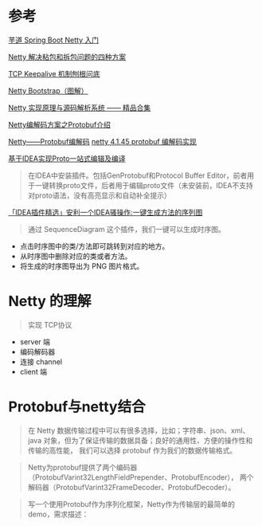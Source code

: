 # 参考
[芋道 Spring Boot Netty 入门](https://www.iocoder.cn/Spring-Boot/Netty/?github#)

[Netty 解决粘包和拆包问题的四种方案](https://www.iocoder.cn/Fight/Netty-to-solve-the-problem-of-sticky-and-unpacked-four-solutions/?self)

[TCP Keepalive 机制刨根问底](https://www.iocoder.cn/Fight/TCP-Keepalive-%E6%9C%BA%E5%88%B6%E5%88%A8%E6%A0%B9%E9%97%AE%E5%BA%95/?self)


[Netty Bootstrap（图解）](https://www.iocoder.cn/Fight/crazymakercircle/Netty-Bootstrap/?self)

[Netty 实现原理与源码解析系统 —— 精品合集](https://www.iocoder.cn/Netty/Netty-collection/?self)


[Netty编解码方案之Protobuf介绍](https://cloud.tencent.com/developer/article/1579441)

[Netty——Protobuf编解码](https://www.cnblogs.com/caoweixiong/p/14684453.html)
[netty 4.1.45 protobuf 编解码实现](https://blog.csdn.net/liubenlong007/article/details/104231927)

[基于IDEA实现Proto一站式编辑及编译](https://segmentfault.com/a/1190000038778590)

> 在IDEA中安装插件。包括GenProtobuf和Protocol Buffer Editor，前者用于一键转换proto文件，后者用于编辑proto文件（未安装前，IDEA不支持对proto语法，没有高亮显示和自动补全提示）



[「IDEA插件精选」安利一个IDEA骚操作:一键生成方法的序列图](https://juejin.cn/post/6887719053931053064)

> 通过 SequenceDiagram 这个插件，我们一键可以生成时序图。

- 点击时序图中的类/方法即可跳转到对应的地方。
- 从时序图中删除对应的类或者方法。
- 将生成的时序图导出为 PNG 图片格式。

# Netty 的理解

> 实现 TCP协议

- server 端
- 编码解码器
- 连接 channel  
- client 端



# Protobuf与netty结合

> 在 Netty 数据传输过程中可以有很多选择，比如；字符串、json、xml、java 对象，但为了保证传输的数据具备；良好的通用性、方便的操作性和传输的高性能，
> 我们可以选择 protobuf 作为我们的数据传输格式。

> Netty为protobuf提供了两个编码器（ProtobufVarint32LengthFieldPrepender、ProtobufEncoder），
> 两个解码器（ProtobufVarint32FrameDecoder、ProtobufDecoder）。

> 写一个使用Protobuf作为序列化框架，Netty作为传输层的最简单的demo，需求描述：
